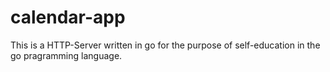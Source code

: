 # calendar-app
This is a HTTP-Server written in go for the purpose of self-education in the go pragramming language.
